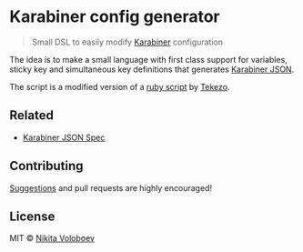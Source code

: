 # Karabiner config generator
> Small DSL to easily modify [Karabiner](https://github.com/tekezo/Karabiner-Elements) configuration

The idea is to make a small language with first class support for variables, sticky key and simultaneous key definitions that generates [Karabiner JSON](https://pqrs.org/osx/karabiner/json.html).

The script is a modified version of a [ruby script](https://github.com/pqrs-org/KE-complex_modifications/blob/master/src/json/personal_tekezo_launcher_mode_v4.json.rb) by [Tekezo](https://github.com/tekezo).

## Related
- [Karabiner JSON Spec](https://pqrs.org/osx/karabiner/json.html)

## Contributing
[Suggestions](../../issues/) and pull requests are highly encouraged!

## License
MIT © [Nikita Voloboev](https://nikitavoloboev.xyz)